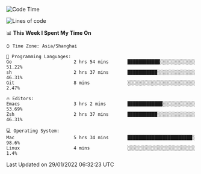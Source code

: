 <!--START_SECTION:waka-->
![Code Time](http://img.shields.io/badge/Code%20Time-589%20hrs%2045%20mins-blue)

![Lines of code](https://img.shields.io/badge/From%20Hello%20World%20I%27ve%20Written-22%20Thousand%20lines%20of%20code-blue)

📊 **This Week I Spent My Time On** 

```text
⌚︎ Time Zone: Asia/Shanghai

💬 Programming Languages: 
Go                       2 hrs 54 mins       ████████████░░░░░░░░░░░░░   51.22% 
sh                       2 hrs 37 mins       ███████████░░░░░░░░░░░░░░   46.31% 
Git                      8 mins              ░░░░░░░░░░░░░░░░░░░░░░░░░   2.47%

🔥 Editors: 
Emacs                    3 hrs 2 mins        █████████████░░░░░░░░░░░░   53.69% 
Zsh                      2 hrs 37 mins       ███████████░░░░░░░░░░░░░░   46.31%

💻 Operating System: 
Mac                      5 hrs 34 mins       ████████████████████████░   98.6% 
Linux                    4 mins              ░░░░░░░░░░░░░░░░░░░░░░░░░   1.4%

```


 Last Updated on 29/01/2022 06:32:23 UTC
<!--END_SECTION:waka-->
